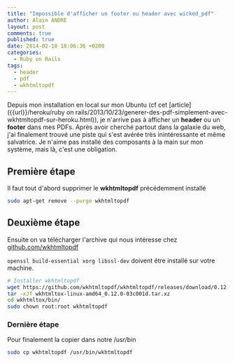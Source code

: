 ```yaml
---
title: "Impossible d'afficher un footer ou header avec wicked_pdf"
author: Alain ANDRE
layout: post
comments: true
published: true
date: 2014-02-18 18:06:36 +0200
categories:
  - Ruby on Rails
tags:
  - header
  - pdf
  - wkhtmltopdf
---
```

Depuis mon installation en local sur mon Ubuntu (cf cet [article]({{url}}/heroku/ruby on rails/2013/10/23/generer-des-pdf-simplement-avec-wkhtmltopdf-sur-heroku.html)), je n'arrive pas à afficher un **header** ou un **footer** dans mes PDFs. Après avoir cherché partout dans la galaxie du web, j'ai finalement trouvé une piste qui s'est avérée très inintéressante et même salvatrice. Je n'aime pas installé des composants à la main sur mon système, mais là, c'est une obligation.

## Première étape

Il faut tout d'abord supprimer le **wkhtmltopdf** précédemment installé

```bash Nettoyage de la distro
sudo apt-get remove --purge wkhtmltopdf
```

## Deuxième étape

Ensuite on va télécharger l'archive qui nous intéresse chez [github.com/wkhtmltopdf](https://github.com/wkhtmltopdf/wkhtmltopdf/releases/)

`openssl build-essential xorg libssl-dev` doivent être installé sur votre machine.

```bash 
# Installer wkhtmltopdf
wget https://github.com/wkhtmltopdf/wkhtmltopdf/releases/download/0.12.0/wkhtmltox-linux-amd64_0.12.0-03c001d.tar.xz
tar -xJf wkhtmltox-linux-amd64_0.12.0-03c001d.tar.xz
cd wkhtmltox/bin/
sudo chown root:root wkhtmltopdf
```

### Dernière étape

Pour finalement la copier dans notre /usr/bin

```bash
sudo cp wkhtmltopdf /usr/bin/wkhtmltopdf
```
